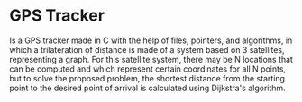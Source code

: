 # GPS Tracker
Is a GPS tracker made in C with the help of files, pointers, and algorithms, in which a trilateration of distance is made of a 
system based on 3 satellites, representing a graph. 
For this satellite system, there may be N locations that can be computed and which represent certain coordinates for all N points, 
but to solve the proposed problem, the shortest distance from the starting point to the desired point of arrival is calculated 
using Dijkstra's algorithm.
